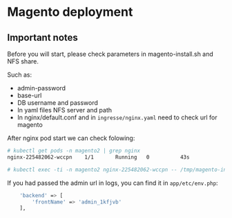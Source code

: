 # Magento deployment

## Important notes

Before you will start, please check parameters in magento-install.sh and NFS share.

Such as:

- admin-password
- base-url
- DB username and password
- In yaml files NFS server and path
- In nginx/default.conf and in `ingresse/nginx.yaml` need to check url for magento

After nginx pod start we can check folowing:

```bash
# kubectl get pods -n magento2 | grep nginx
nginx-225482062-wccpn    1/1       Running   0          43s

# kubectl exec -ti -n magento2 nginx-225482062-wccpn -- /tmp/magento-install.sh
```

If you had passed the admin url in logs, you can find it in `app/etc/env.php`:

```bash
    'backend' => [
        'frontName' => 'admin_1kfjvb'
    ],
```